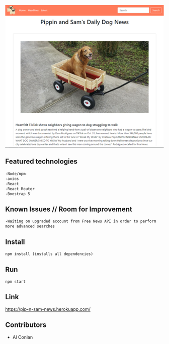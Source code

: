 ![Main Page3](./src/img/screenshot-of-home.png)

## Featured technologies

    -Node/npm
    -axios
    -React
    -React Router
    -Boostrap 5


## Known Issues // Room for Improvement

    -Waiting on upgraded account from Free News API in order to perform more advanced searches

## Install

    npm install (installs all dependencies)

## Run

    npm start

## Link

https://pip-n-sam-news.herokuapp.com/

## Contributors

- Al Conlan

